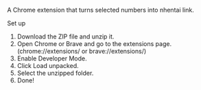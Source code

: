 A Chrome extension that turns selected numbers into nhentai link.

Set up
1. Download the ZIP file and unzip it.
2. Open Chrome or Brave and go to the extensions page. (chrome://extensions/ or brave://extensions/)
3. Enable Developer Mode.
4. Click Load unpacked.
5. Select the unzipped folder.
6. Done!
